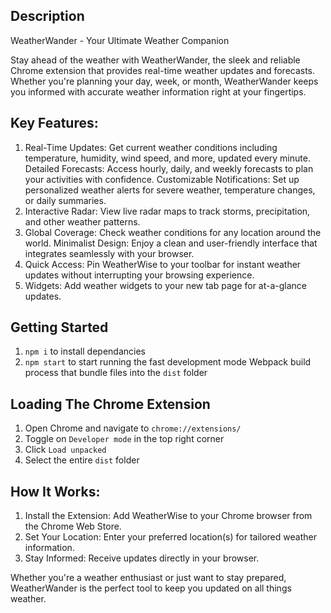 ## Description

WeatherWander - Your Ultimate Weather Companion

Stay ahead of the weather with WeatherWander, the sleek and reliable Chrome extension that provides real-time weather updates and forecasts. Whether you're planning your day, week, or month, WeatherWander keeps you informed with accurate weather information right at your fingertips.

## Key Features:

1. Real-Time Updates: Get current weather conditions including temperature, humidity, wind speed, and more, updated every minute.
   Detailed Forecasts: Access hourly, daily, and weekly forecasts to plan your activities with confidence.
   Customizable Notifications: Set up personalized weather alerts for severe weather, temperature changes, or daily summaries.
2. Interactive Radar: View live radar maps to track storms, precipitation, and other weather patterns.
3. Global Coverage: Check weather conditions for any location around the world.
   Minimalist Design: Enjoy a clean and user-friendly interface that integrates seamlessly with your browser.
4. Quick Access: Pin WeatherWise to your toolbar for instant weather updates without interrupting your browsing experience.
5. Widgets: Add weather widgets to your new tab page for at-a-glance updates.

## Getting Started

1. `npm i` to install dependancies
2. `npm start` to start running the fast development mode Webpack build process that bundle files into the `dist` folder

## Loading The Chrome Extension

1. Open Chrome and navigate to `chrome://extensions/`
2. Toggle on `Developer mode` in the top right corner
3. Click `Load unpacked`
4. Select the entire `dist` folder

## How It Works:

1. Install the Extension: Add WeatherWise to your Chrome browser from the Chrome Web Store.
2. Set Your Location: Enter your preferred location(s) for tailored weather information.
3. Stay Informed: Receive updates directly in your browser.

Whether you're a weather enthusiast or just want to stay prepared, WeatherWander is the perfect tool to keep you updated on all things weather.
